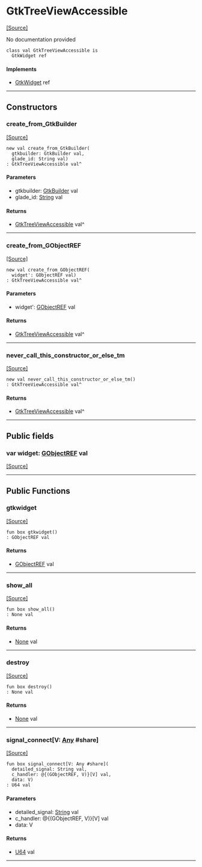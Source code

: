 # GtkTreeViewAccessible
<span class="source-link">[[Source]](src/gtk3/GtkTreeViewAccessible.md#L6)</span>

No documentation provided


```pony
class val GtkTreeViewAccessible is
  GtkWidget ref
```

#### Implements

* [GtkWidget](gtk3-GtkWidget.md) ref

---

## Constructors

### create_from_GtkBuilder
<span class="source-link">[[Source]](src/gtk3/GtkTreeViewAccessible.md#L14)</span>


```pony
new val create_from_GtkBuilder(
  gtkbuilder: GtkBuilder val,
  glade_id: String val)
: GtkTreeViewAccessible val^
```
#### Parameters

*   gtkbuilder: [GtkBuilder](gtk3-GtkBuilder.md) val
*   glade_id: [String](builtin-String.md) val

#### Returns

* [GtkTreeViewAccessible](gtk3-GtkTreeViewAccessible.md) val^

---

### create_from_GObjectREF
<span class="source-link">[[Source]](src/gtk3/GtkTreeViewAccessible.md#L17)</span>


```pony
new val create_from_GObjectREF(
  widget': GObjectREF val)
: GtkTreeViewAccessible val^
```
#### Parameters

*   widget': [GObjectREF](minimal-browser-..-gobject-GObjectREF.md) val

#### Returns

* [GtkTreeViewAccessible](gtk3-GtkTreeViewAccessible.md) val^

---

### never_call_this_constructor_or_else_tm
<span class="source-link">[[Source]](src/gtk3/GtkTreeViewAccessible.md#L20)</span>


```pony
new val never_call_this_constructor_or_else_tm()
: GtkTreeViewAccessible val^
```

#### Returns

* [GtkTreeViewAccessible](gtk3-GtkTreeViewAccessible.md) val^

---

## Public fields

### var widget: [GObjectREF](minimal-browser-..-gobject-GObjectREF.md) val
<span class="source-link">[[Source]](src/gtk3/GtkTreeViewAccessible.md#L10)</span>



---

## Public Functions

### gtkwidget
<span class="source-link">[[Source]](src/gtk3/GtkTreeViewAccessible.md#L12)</span>


```pony
fun box gtkwidget()
: GObjectREF val
```

#### Returns

* [GObjectREF](minimal-browser-..-gobject-GObjectREF.md) val

---

### show_all
<span class="source-link">[[Source]](src/gtk3/GtkWidget.md#L4)</span>


```pony
fun box show_all()
: None val
```

#### Returns

* [None](builtin-None.md) val

---

### destroy
<span class="source-link">[[Source]](src/gtk3/GtkWidget.md#L7)</span>


```pony
fun box destroy()
: None val
```

#### Returns

* [None](builtin-None.md) val

---

### signal_connect\[V: [Any](builtin-Any.md) #share\]
<span class="source-link">[[Source]](src/gtk3/GtkWidget.md#L10)</span>


```pony
fun box signal_connect[V: Any #share](
  detailed_signal: String val,
  c_handler: @{(GObjectREF, V)}[V] val,
  data: V)
: U64 val
```
#### Parameters

*   detailed_signal: [String](builtin-String.md) val
*   c_handler: @{(GObjectREF, V)}[V] val
*   data: V

#### Returns

* [U64](builtin-U64.md) val

---

